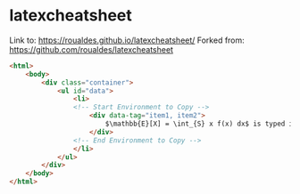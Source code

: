 # latexcheatsheet
Link to: https://roualdes.github.io/latexcheatsheet/
Forked from: https://github.com/roualdes/latexcheatsheet

```html
<html>
    <body>
        <div class="container">
            <ul id="data">
                <li>
                <!-- Start Environment to Copy -->
                    <div data-tag="item1, item2">
                        $\mathbb{E}[X] = \int_{S} x f(x) dx$ is typed in LaTeX as <code>\mathbb{E}[X] = \int_{S} x f(x) dx</code>
                    </div>
                <!-- End Environment to Copy -->
                </li>
            </ul>
        </div>
    </body>
</html>
```